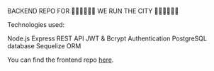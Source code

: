 BACKEND REPO FOR 🏃‍♂️🏃‍♂️🏃‍♂️ WE RUN THE CITY 🏃‍♂️🏃‍♂️🏃‍♂️

Technologies used:

Node.js
Express REST API
JWT & Bcrypt Authentication
PostgreSQL database
Sequelize ORM

You can find the frontend repo [here](https://github.com/RenataCehajic/We-Run-The-City-client).
